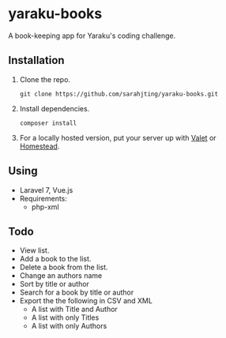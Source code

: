 # yaraku-books

A book-keeping app for Yaraku's coding challenge.

## Installation

1. Clone the repo.
    ```
    git clone https://github.com/sarahjting/yaraku-books.git
    ```
1. Install dependencies.
    ```
    composer install
    ```
1. For a locally hosted version, put your server up with [Valet](https://laravel.com/docs/7.x/valet) or [Homestead](https://laravel.com/docs/7.x/homestead).

## Using

-   Laravel 7, Vue.js
-   Requirements:
    -   php-xml

## Todo

-   View list.
-   Add a book to the list.
-   Delete a book from the list.
-   Change an authors name
-   Sort by title or author
-   Search for a book by title or author
-   Export the the following in CSV and XML
    -   A list with Title and Author
    -   A list with only Titles
    -   A list with only Authors
